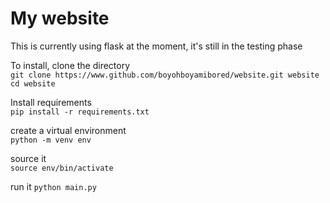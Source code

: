 # My website

This is currently using flask at the moment, it's still in the testing phase

To install, clone the directory  
`
git clone https://www.github.com/boyohboyamibored/website.git website
cd website
`

Install requirements  
`
pip install -r requirements.txt
`

create a virtual environment  
`
python -m venv env
` 

source it  
`
source env/bin/activate
`

run it 
`
python main.py
`
